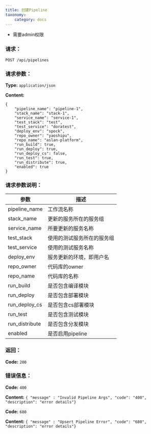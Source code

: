 ```yaml
---
title: 创建Pipeline
taxonomy:
    category: docs
---
```


- 需要admin权限

### 请求：

    POST /api/pipelines

### 请求参数：

**Type:** `application/json`

**Content:**

```
{
    "pipeline_name": "pipeline-1",
    "stack_name": "stack-1",
    "service_name": "service-1",
    "test_stack": "test",
    "test_service": "doratest",
    "deploy_env": "spock",
    "repo_owner": "yaoshipu",
    "repo_name": "aslan-platform",
    "run_build": true,
    "run_deploy": true,
    "run_deploy_cs": false,
    "run_test": true,
    "run_distribute": true,
    "enabled": true
}
```	

### 请求参数说明：

|参数|描述|
|---|---|
|pipeline_name|工作流名称|
|stack_name|更新的服务所在的服务组|
|service_name|所要更新的服务名称|
|test_stack|使用的测试服务所在的服务组|
|test_service|使用的测试服务名称|
|deploy_env|服务更新的环境，即用户名|
|repo_owner|代码库的owner|
|repo_name|代码库的名称|
|run_build|是否包含编译模块|
|run_deploy|是否包含部署模块|
|run_deploy_cs|是否包含cs部署模块|
|run_test|是否包含测试模块|
|run_distribute|是否包含分发模块|
|enabled|是否启用pipeline|

### 返回：

**Code:** `200`

### 错误信息：

**Code:** `400`

**Content:** `{ "message" : "Invalid Pipeline Args", "code": "400", "description": "error details"}`

**Code:** `680`

**Content:** `{ "message" : "Upsert Pipeline Error", "code": "680", "description": "error details"}`